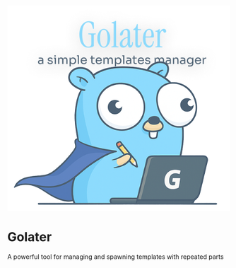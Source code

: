 <img src="./img/golater_preview.png" alt="logo">

<h1>Golater</h1>
<p>A powerful tool for managing and spawning templates with repeated parts
